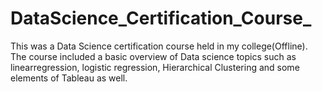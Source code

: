 # DataScience_Certification_Course_
This was a Data Science certification course held in my college(Offline). The course included a basic overview of Data science topics such as linearregression, logistic regression, Hierarchical Clustering and some elements of Tableau as well.
